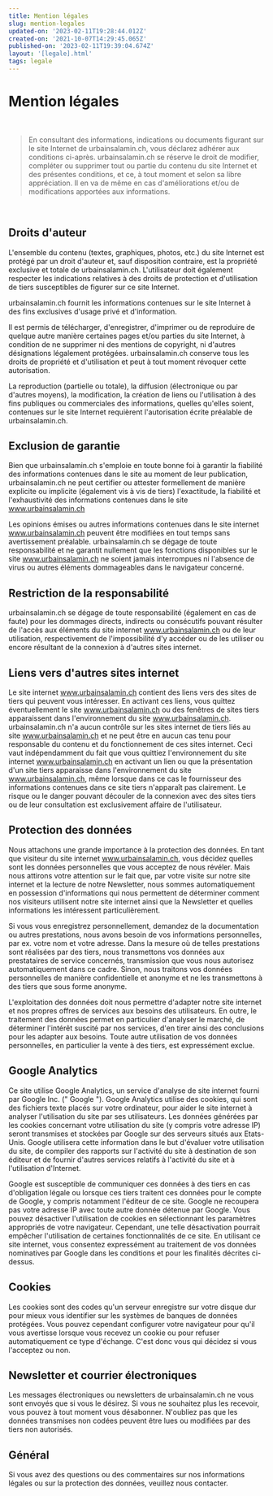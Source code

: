 ```yaml
---
title: Mention légales
slug: mention-legales
updated-on: '2023-02-11T19:28:44.012Z'
created-on: '2021-10-07T14:29:45.065Z'
published-on: '2023-02-11T19:39:04.674Z'
layout: '[legale].html'
tags: legale
---
```


Mention légales
===============

‍

> En consultant des informations, indications ou documents figurant sur le site Internet de urbainsalamin.ch, vous déclarez adhérer aux conditions ci-après. urbainsalamin.ch se réserve le droit de modifier, compléter ou supprimer tout ou partie du contenu du site Internet et des présentes conditions, et ce, à tout moment et selon sa libre appréciation. Il en va de même en cas d'améliorations et/ou de modifications apportées aux informations.

‍

Droits d'auteur
---------------

L'ensemble du contenu (textes, graphiques, photos, etc.) du site Internet est protégé par un droit d'auteur et, sauf disposition contraire, est la propriété exclusive et totale de urbainsalamin.ch. L'utilisateur doit également respecter les indications relatives à des droits de protection et d'utilisation de tiers susceptibles de figurer sur ce site Internet.

urbainsalamin.ch fournit les informations contenues sur le site Internet à des fins exclusives d'usage privé et d'information.

Il est permis de télécharger, d'enregistrer, d'imprimer ou de reproduire de quelque autre manière certaines pages et/ou parties du site Internet, à condition de ne supprimer ni des mentions de copyright, ni d'autres désignations légalement protégées. urbainsalamin.ch conserve tous les droits de propriété et d'utilisation et peut à tout moment révoquer cette autorisation.

La reproduction (partielle ou totale), la diffusion (électronique ou par d'autres moyens), la modification, la création de liens ou l'utilisation à des fins publiques ou commerciales des informations, quelles qu'elles soient, contenues sur le site Internet requièrent l'autorisation écrite préalable de urbainsalamin.ch.

Exclusion de garantie
---------------------

Bien que urbainsalamin.ch s'emploie en toute bonne foi à garantir la fiabilité des informations contenues dans le site au moment de leur publication, urbainsalamin.ch ne peut certifier ou attester formellement de manière explicite ou implicite (également vis à vis de tiers) l'exactitude, la fiabilité et l'exhaustivité des informations contenues dans le site www.urbainsalamin.ch

Les opinions émises ou autres informations contenues dans le site internet www.urbainsalamin.ch peuvent être modifiées en tout temps sans avertissement préalable. urbainsalamin.ch se dégage de toute responsabilité et ne garantit nullement que les fonctions disponibles sur le site www.urbainsalamin.ch ne soient jamais interrompues ni l'absence de virus ou autres éléments dommageables dans le navigateur concerné.

Restriction de la responsabilité
--------------------------------

urbainsalamin.ch se dégage de toute responsabilité (également en cas de faute) pour les dommages directs, indirects ou consécutifs pouvant résulter de l'accès aux éléments du site internet www.urbainsalamin.ch ou de leur utilisation, respectivement de l'impossibilité d'y accéder ou de les utiliser ou encore résultant de la connexion à d'autres sites internet.

Liens vers d'autres sites internet
----------------------------------

Le site internet www.urbainsalamin.ch contient des liens vers des sites de tiers qui peuvent vous intéresser. En activant ces liens, vous quittez éventuellement le site www.urbainsalamin.ch ou des fenêtres de sites tiers apparaissent dans l'environnement du site www.urbainsalamin.ch. urbainsalamin.ch n'a aucun contrôle sur les sites internet de tiers liés au site www.urbainsalamin.ch et ne peut être en aucun cas tenu pour responsable du contenu et du fonctionnement de ces sites internet. Ceci vaut indépendamment du fait que vous quittiez l'environnement du site internet www.urbainsalamin.ch en activant un lien ou que la présentation d'un site tiers apparaisse dans l'environnement du site www.urbainsalamin.ch, même lorsque dans ce cas le fournisseur des informations contenues dans ce site tiers n'apparaît pas clairement. Le risque ou le danger pouvant découler de la connexion avec des sites tiers ou de leur consultation est exclusivement affaire de l'utilisateur.

Protection des données
----------------------

Nous attachons une grande importance à la protection des données. En tant que visiteur du site internet www.urbainsalamin.ch, vous décidez quelles sont les données personnelles que vous acceptez de nous révéler. Mais nous attirons votre attention sur le fait que, par votre visite sur notre site internet et la lecture de notre Newsletter, nous sommes automatiquement en possession d'informations qui nous permettent de déterminer comment nos visiteurs utilisent notre site internet ainsi que la Newsletter et quelles informations les intéressent particulièrement.

Si vous vous enregistrez personnellement, demandez de la documentation ou autres prestations, nous avons besoin de vos informations personnelles, par ex. votre nom et votre adresse. Dans la mesure où de telles prestations sont réalisées par des tiers, nous transmettons vos données aux prestataires de service concernés, transmission que vous nous autorisez automatiquement dans ce cadre. Sinon, nous traitons vos données personnelles de manière confidentielle et anonyme et ne les transmettons à des tiers que sous forme anonyme.

L'exploitation des données doit nous permettre d'adapter notre site internet et nos propres offres de services aux besoins des utilisateurs. En outre, le traitement des données permet en particulier d'analyser le marché, de déterminer l'intérêt suscité par nos services, d'en tirer ainsi des conclusions pour les adapter aux besoins. Toute autre utilisation de vos données personnelles, en particulier la vente à des tiers, est expressément exclue.

Google Analytics
----------------

Ce site utilise Google Analytics, un service d'analyse de site internet fourni par Google Inc. (" Google "). Google Analytics utilise des cookies, qui sont des fichiers texte placés sur votre ordinateur, pour aider le site internet à analyser l'utilisation du site par ses utilisateurs. Les données générées par les cookies concernant votre utilisation du site (y compris votre adresse IP) seront transmises et stockées par Google sur des serveurs situés aux Etats-Unis. Google utilisera cette information dans le but d'évaluer votre utilisation du site, de compiler des rapports sur l'activité du site à destination de son éditeur et de fournir d'autres services relatifs à l'activité du site et à l'utilisation d'Internet.

Google est susceptible de communiquer ces données à des tiers en cas d'obligation légale ou lorsque ces tiers traitent ces données pour le compte de Google, y compris notamment l'éditeur de ce site. Google ne recoupera pas votre adresse IP avec toute autre donnée détenue par Google. Vous pouvez désactiver l'utilisation de cookies en sélectionnant les paramètres appropriés de votre navigateur. Cependant, une telle désactivation pourrait empêcher l'utilisation de certaines fonctionnalités de ce site. En utilisant ce site internet, vous consentez expressément au traitement de vos données nominatives par Google dans les conditions et pour les finalités décrites ci-dessus.

Cookies
-------

Les cookies sont des codes qu'un serveur enregistre sur votre disque dur pour mieux vous identifier sur les systèmes de banques de données protégées. Vous pouvez cependant configurer votre navigateur pour qu'il vous avertisse lorsque vous recevez un cookie ou pour refuser automatiquement ce type d'échange. C'est donc vous qui décidez si vous l'acceptez ou non.

Newsletter et courrier électroniques
------------------------------------

Les messages électroniques ou newsletters de urbainsalamin.ch ne vous sont envoyés que si vous le désirez. Si vous ne souhaitez plus les recevoir, vous pouvez à tout moment vous désabonner. N'oubliez pas que les données transmises non codées peuvent être lues ou modifiées par des tiers non autorisés.

Général
-------

Si vous avez des questions ou des commentaires sur nos informations légales ou sur la protection des données, veuillez nous contacter.
